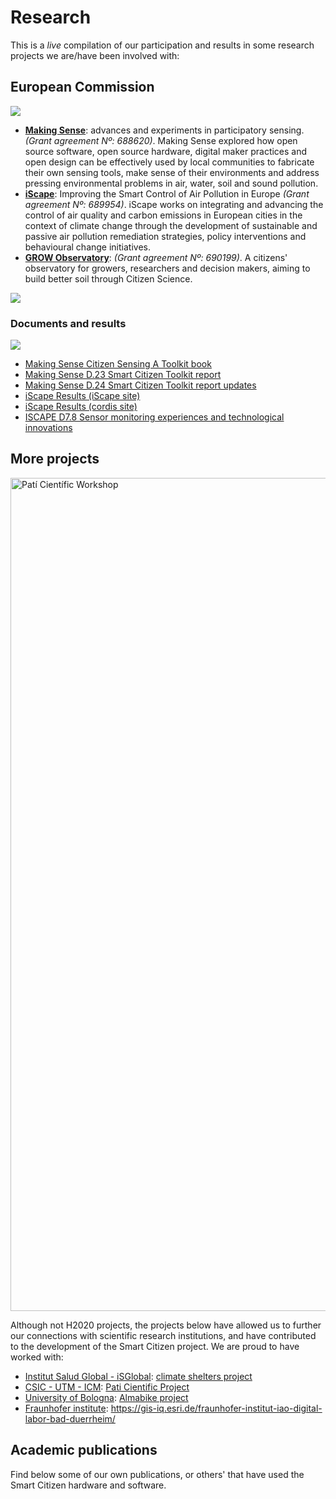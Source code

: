 # Research

This is a _live_ compilation of our participation and results in some research projects we are/have been involved with:

## European Commission

![](/assets/images/eu-flag.jpg)

- [**Making Sense**](https://making-sense.eu): advances and experiments in participatory sensing. _(Grant agreement Nº: 688620)_. Making Sense explored how open source software, open source hardware, digital maker practices and open design can be effectively used by local communities to fabricate their own sensing tools, make sense of their environments and address pressing environmental problems in air, water, soil and sound pollution.
- [**iScape**](https://www.iscapeproject.eu/):  Improving the Smart Control of Air Pollution in Europe _(Grant agreement Nº: 689954)_. iScape works on integrating and advancing the control of air quality and carbon emissions in European cities in the context of climate change through the development of sustainable and passive air pollution remediation strategies, policy interventions and behavioural change initiatives.
- [**GROW Observatory**](https://growobservatory.org/): _(Grant agreement Nº: 690199)_. A citizens' observatory for growers, researchers and decision makers, aiming to build better soil through Citizen Science.

![](https://live.staticflickr.com/65535/47957156716_6354656db3_k.jpg)

### Documents and results

![](https://live.staticflickr.com/65535/48145200041_792ae80801_k.jpg)

- [Making Sense Citizen Sensing A Toolkit book](http://making-sense.eu/wp-content/uploads/2018/01/Citizen-Sensing-A-Toolkit.pdf)
- [Making Sense D.23 Smart Citizen Toolkit report](http://making-sense.eu/wp-content/uploads/2016/08/Making-Sense-D23-Smart-Citizen-Toolkit.pdf)
- [Making Sense D.24 Smart Citizen Toolkit report updates](http://making-sense.eu/wp-content/uploads/2017/09/Making-Sense-D2.4-Documentation-on-Toolkit-add-ons.pdf)
- [iScape Results (iScape site)](https://www.iscapeproject.eu/scientific-reports/)
- [iScape Results (cordis site)](https://cordis.europa.eu/project/id/689954/results)
- [ISCAPE D7.8 Sensor monitoring experiences and technological innovations](/assets/publications/iSCAPE_D78.pdf)

## More projects

<img src="https://live.staticflickr.com/65535/51231210938_eef7360f5e_k.jpg" width="2000" height="1333" alt="Patí Científic Workshop">

Although not H2020 projects, the projects below have allowed us to further our connections with scientific research institutions, and have contributed to the development of the Smart Citizen project. We are proud to have worked with:

- [Institut Salud Global - iSGlobal](https://www.isglobal.org/en/): [climate shelters project](https://www.barcelona.cat/barcelona-pel-clima/en/climate-shelters-schools)
- [CSIC - UTM - ICM](https://www.icm.csic.es/en): [Pati Cientific Project](https://paticientific.org/)
- [University of Bologna](https://www.unibo.it/en): [Almabike project](https://site.unibo.it/multicampus-sostenibile/en/mobility/almabike)
- [Fraunhofer institute](https://www.fraunhofer.de/): https://gis-iq.esri.de/fraunhofer-institut-iao-digital-labor-bad-duerrheim/

## Academic publications

Find below some of our own publications, or others' that have used the Smart Citizen hardware and software.

<!-- {{ get_snippet_rel("docs/includes/publications/en/index.md")}} -->

